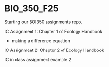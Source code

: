 # BIO_350_F25

Starting our BOI350 assignments repo.

IC Assignment 1: Chapter 1 of Ecology Handbook
- making a difference equation

IC Assignment 2: Chapter 2 of Ecology Handbook

IC in class assignment example 2 
